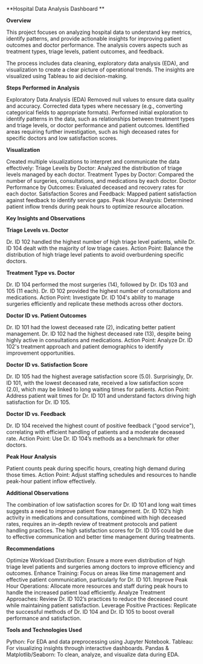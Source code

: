**Hospital Data Analysis Dashboard **

**Overview**

This project focuses on analyzing hospital data to understand key metrics, identify patterns, and provide actionable insights for improving patient outcomes and doctor performance. The analysis covers aspects such as treatment types, triage levels, patient outcomes, and feedback.

The process includes data cleaning, exploratory data analysis (EDA), and visualization to create a clear picture of operational trends. The insights are visualized using Tableau to aid decision-making.

**Steps Performed in Analysis**

 Exploratory Data Analysis (EDA)
Removed null values to ensure data quality and accuracy.
Corrected data types where necessary (e.g., converting categorical fields to appropriate formats).
Performed initial exploration to identify patterns in the data, such as relationships between treatment types and triage levels, or doctor performance and patient outcomes.
Identified areas requiring further investigation, such as high deceased rates for specific doctors and low satisfaction scores.

**Visualization**

Created multiple visualizations to interpret and communicate the data effectively:
Triage Levels by Doctor: Analyzed the distribution of triage levels managed by each doctor.
Treatment Types by Doctor: Compared the number of surgeries, consultations, and medications by each doctor.
Doctor Performance by Outcomes: Evaluated deceased and recovery rates for each doctor.
Satisfaction Scores and Feedback: Mapped patient satisfaction against feedback to identify service gaps.
Peak Hour Analysis: Determined patient inflow trends during peak hours to optimize resource allocation.

**Key Insights and Observations**

**Triage Levels vs. Doctor**

Dr. ID 102 handled the highest number of high triage level patients, while Dr. ID 104 dealt with the majority of low triage cases.
Action Point: Balance the distribution of high triage level patients to avoid overburdening specific doctors.

**Treatment Type vs. Doctor**

Dr. ID 104 performed the most surgeries (14), followed by Dr. IDs 103 and 105 (11 each).
Dr. ID 102 provided the highest number of consultations and medications.
Action Point: Investigate Dr. ID 104's ability to manage surgeries efficiently and replicate these methods across other doctors.

 **Doctor ID vs. Patient Outcomes**

Dr. ID 101 had the lowest deceased rate (2), indicating better patient management.
Dr. ID 102 had the highest deceased rate (13), despite being highly active in consultations and medications.
Action Point: Analyze Dr. ID 102's treatment approach and patient demographics to identify improvement opportunities.

**Doctor ID vs. Satisfaction Score**

Dr. ID 105 had the highest average satisfaction score (5.0).
Surprisingly, Dr. ID 101, with the lowest deceased rate, received a low satisfaction score (2.0), which may be linked to long waiting times for patients.
Action Point: Address patient wait times for Dr. ID 101 and understand factors driving high satisfaction for Dr. ID 105.

**Doctor ID vs. Feedback**

Dr. ID 104 received the highest count of positive feedback ("good service"), correlating with efficient handling of patients and a moderate deceased rate.
Action Point: Use Dr. ID 104’s methods as a benchmark for other doctors.

**Peak Hour Analysis**

Patient counts peak during specific hours, creating high demand during those times.
Action Point: Adjust staffing schedules and resources to handle peak-hour patient inflow effectively.

**Additional Observations**

The combination of low satisfaction scores for Dr. ID 101 and long wait times suggests a need to improve patient flow management.
Dr. ID 102’s high activity in medications and consultations, combined with high deceased rates, requires an in-depth review of treatment protocols and patient handling practices.
The high satisfaction scores for Dr. ID 105 could be due to effective communication and better time management during treatments.

**Recommendations**

Optimize Workload Distribution: Ensure a more even distribution of high triage level patients and surgeries among doctors to improve efficiency and outcomes.
Enhance Training: Focus on areas like time management and effective patient communication, particularly for Dr. ID 101.
Improve Peak Hour Operations: Allocate more resources and staff during peak hours to handle the increased patient load efficiently.
Analyze Treatment Approaches: Review Dr. ID 102’s practices to reduce the deceased count while maintaining patient satisfaction.
Leverage Positive Practices: Replicate the successful methods of Dr. ID 104 and Dr. ID 105 to boost overall performance and satisfaction.

**Tools and Technologies Used**

Python: For EDA and data preprocessing using Jupyter Notebook.
Tableau: For visualizing insights through interactive dashboards.
Pandas & Matplotlib/Seaborn: To clean, analyze, and visualize data during EDA.
